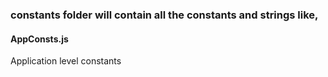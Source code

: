 ### **constants** folder will contain all the constants and strings like,
#### AppConsts.js
Application level constants